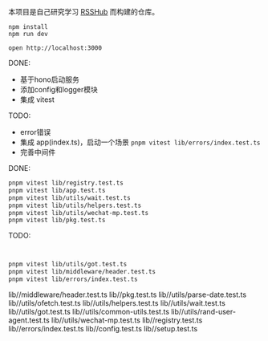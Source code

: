 
本项目是自己研究学习 [RSSHub](https://github.com/DIYgod/RSSHub) 而构建的仓库。

```
npm install
npm run dev
```

```
open http://localhost:3000
```

DONE:
* 基于hono启动服务 
* 添加config和logger模块 
* 集成 vitest

TODO:
* error错误   
* 集成 app(index.ts)，启动一个场景  `pnpm vitest lib/errors/index.test.ts`
* 完善中间件


DONE:
```bash
pnpm vitest lib/registry.test.ts
pnpm vitest lib/app.test.ts
pnpm vitest lib/utils/wait.test.ts
pnpm vitest lib/utils/helpers.test.ts
pnpm vitest lib/utils/wechat-mp.test.ts
pnpm vitest lib/pkg.test.ts
```


TODO:
```bash


pnpm vitest lib/utils/got.test.ts
pnpm vitest lib/middleware/header.test.ts
pnpm vitest lib/errors/index.test.ts
```



lib//middleware/header.test.ts
lib//pkg.test.ts
lib//utils/parse-date.test.ts
lib//utils/ofetch.test.ts
lib//utils/helpers.test.ts
lib//utils/wait.test.ts
lib//utils/got.test.ts
lib//utils/common-utils.test.ts
lib//utils/rand-user-agent.test.ts
lib//utils/wechat-mp.test.ts
lib//registry.test.ts
lib//errors/index.test.ts
lib//config.test.ts
lib//setup.test.ts
